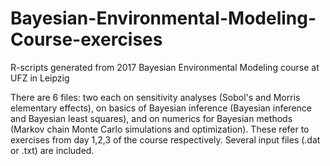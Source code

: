 # Bayesian-Environmental-Modeling-Course-exercises
R-scripts generated from 2017 Bayesian Environmental Modeling course at UFZ in Leipzig

There are 6 files: two each on sensitivity analyses (Sobol's and Morris elementary effects), on basics of Bayesian inference (Bayesian inference and Bayesian least squares), and on numerics for Bayesian methods (Markov chain Monte Carlo simulations and optimization). These refer to exercises from day 1,2,3 of the course respectively. Several input files (.dat or .txt) are included.
